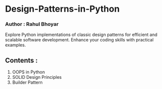 # Design-Patterns-in-Python

### Author : Rahul Bhoyar
Explore Python implementations of classic design patterns for efficient and scalable software development. Enhance your coding skills with practical examples.

## Contents :
1. OOPS in Python
2. SOLID Design Principles
3. Builder Pattern
